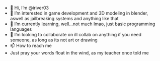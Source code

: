 - 👋 Hi, I’m @iriver03
- 👀 I’m interested in game development and 3D modeling in blender, aswell as jailbreaking systems and anything like that
- 🌱 I’m currently learning, well...not much lmao, just basic programming languages
- 💞️ I’m looking to collaborate on ill collab on anything if you need someone, as long as its not art or drawing
- 📫 How to reach me
- Just pray your words float in the wind, as my teacher once told me


<!---
iriver03/iriver03 is a ✨ special ✨ repository because its `README.md` (this file) appears on your GitHub profile.
You can click the Preview link to take a look at your changes.
--->
